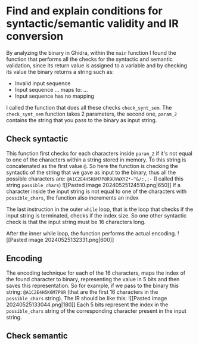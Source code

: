 # Find and explain conditions for syntactic/semantic validity and IR conversion 
By analyzing the binary in Ghidra, within the `main` function I found the function that performs all the checks for the syntactic and semantic validation, since its return value is assigned to a variable and by checking its value the binary returns a string such as:
- Invalid input sequence
- Input sequence ... maps to:  ...
- Input sequence has no mapping

I called the function that does all these checks `check_synt_sem`.
The `check_synt_sem` function takes 2 parameters,  the second one, `param_2` contains the string that you pass to the binary as input string.
## Check syntactic
This function first checks for each characters inside `param_2` if it's not equal to one of the characters within a string stored in memory. To this string is concatenated as the first value `@`.
So here the function is checking the syntactic of the string that we gave as input to the binary, thus all the possible characters are:
`@A1C2E4H5K6M7P8R9UVWXYZ*~^&/:,;-`  (I called this string `possible_chars`)
![[Pasted image 20240525124510.png|650]]
If a character inside the input string is not equal to one of the characters with `possible_chars`, the function also increments an index

The last instruction in the outer `while` loop, that is the loop that checks if the input string is terminated, checks if the index size. So one other syntactic check is that the input string must be 16 characters long.

After the inner while loop, the function performs the actual encoding.
![[Pasted image 20240525132331.png|600]]

## Encoding
The encoding technique for each of the 16 characters, maps the index of the found character to binary, representing the value in 5 bits and then saves this representation.
So for example, if we pass to the binary this string: 
`@A1C2E4H5K6M7P8R` (that are the first 16 characters in the `possible_chars` string).
The IR should be like this:
![[Pasted image 20240525133044.png|180]]
Each 5 bits represent the index in the `possible_chars` string of the corresponding character present in the input string.

## Check semantic





